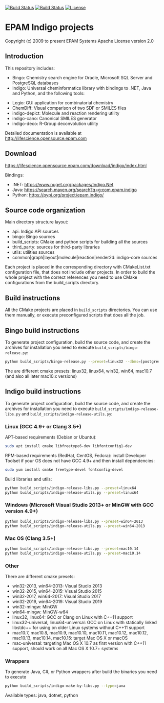 [![Build Status](https://travis-ci.org/epam/Indigo.svg?branch=master)](https://travis-ci.org/epam/Indigo)
[![Build Status](https://ci.appveyor.com/api/projects/status/github/epam/indigo?branch=master&svg=true)](https://ci.appveyor.com/project/mkviatkovskii/indigo)
[![License](https://img.shields.io/badge/License-Apache%202.0-blue.svg)](https://opensource.org/licenses/Apache-2.0)

# EPAM Indigo projects #

Copyright (c) 2009 to present EPAM Systems
Apache License version 2.0

## Introduction ##

This repository includes:
 * Bingo: Chemistry search engine for Oracle, Microsoft SQL Server and PostgreSQL databases
 * Indigo: Universal cheminformatics library with bindings to .NET, Java and Python, and the following tools:
  - Legio: GUI application for combinatorial chemistry
  - ChemDiff: Visual comparison of two SDF or SMILES files
  - indigo-depict: Molecule and reaction rendering utility
  - indigo-cano: Canonical SMILES generator
  - indigo-deco: R-Group deconvolution utility

Detailed documentation is available at <http://lifescience.opensource.epam.com>

## Download ##
<https://lifescience.opensource.epam.com/download/indigo/index.html>

Bindings:
* .NET: <https://www.nuget.org/packages/Indigo.Net>
* Java: <https://search.maven.org/search?q=g:com.epam.indigo>
* Python: <https://pypi.org/project/epam.indigo/>

## Source code organization ##

Main directory structure layout:
 * api: Indigo API sources
 * bingo: Bingo sources
 * build_scripts: CMake and python scripts for building all the sources
 * third_party: sources for third-party libraries
 * utils: utilities sources
 * common|graph|layout|molecule|reaction|render2d: indigo-core sources

Each project is placed in the corresponding directory with CMakeList.txt configuration
file, that does not include other projects. In order to build the whole project with the
correct references you need to use CMake configurations from the build_scripts directory.

## Build instructions ##

All the CMake projects are placed in `build_scripts` directories. You can use them manually,
or execute preconfigured scripts that does all the job.

## Bingo build instructions ##

To generate project configuration, build the source code, and create the archives for
installation you need to execute `build_scripts/bingo-release.py`:
```bash
python build_scripts/bingo-release.py --preset=linux32 --dbms=[postgres|oracle|sqlserver]
```
The are different cmake presets:
	linux32, linux64, win32, win64, mac10.7 (and also all later mac10.x versions)

## Indigo build instructions ##

To generate project configuration, build the source code, and create the archives for
installation you need to execute `build_scripts/indigo-release-libs.py` and
`build_scripts/indigo-release-utils.py`:


### Linux (GCC 4.9+ or Clang 3.5+)
APT-based requirements (Debian or Ubuntu):
```bash
sudo apt install cmake libfreetype6-dev libfontconfig1-dev
```
RPM-based requirements (RedHat, CentOS, Fedora): install Developer Toolset if your OS does not have GCC 4.9+ and then install dependencies:
```bash
sudo yum install cmake freetype-devel fontconfig-devel
```
Build libraries and utils:
```bash
python build_scripts/indigo-release-libs.py --preset=linux64
python build_scripts/indigo-release-utils.py --preset=linux64
```
### Windows (Microsoft Visual Studio 2013+ or MinGW with GCC version 4.9+)
```bash
python build_scripts/indigo-release-libs.py --preset=win64-2013
python build_scripts/indigo-release-utils.py --preset=win64-2013
```
### Mac OS (Clang 3.5+)
```bash
python build_scripts/indigo-release-libs.py --preset=mac10.14
python build_scripts/indigo-release-utils.py --preset=mac10.14
```
### Other

There are different cmake presets:
* win32-2013, win64-2013: Visual Studio 2013
* win32-2015, win64-2015: Visual Studio 2015
* win32-2017, win64-2017: Visual Studio 2017
* win32-2019, win64-2019: Visual Studio 2019
* win32-mingw: MinGW
* win64-mingw: MinGW-w64 
* linux32, linux64: GCC or Clang on Linux with C++11 support
* linux32-universal, linux64-universal: GCC on Linux with statically linked libstdc++ for using on older Linux systems without C++11 support
* mac10.7, mac10.8, mac10.9, mac10.10, mac10.11, mac10.12, mac10.12, mac10.13, mac10.14, mac10.15: target Mac OS X or macOS
* mac-universal: targeting Mac OS X 10.7 as first version with C++11 support, should work on all Mac OS X 10.7+ systems

### Wrappers

To generate Java, C#, or Python wrappers after build the binaries you need to execute
```bash
python build_scripts/indigo-make-by-libs.py --type=java
```
Available types: java, dotnet, python
